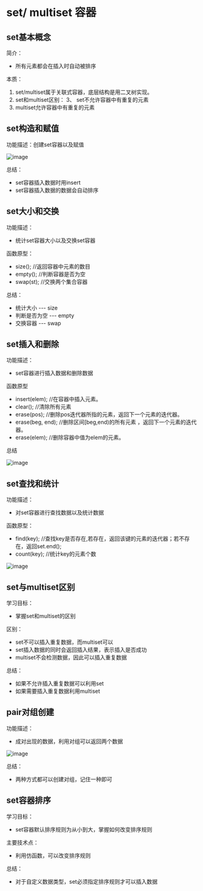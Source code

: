 # set/ multiset 容器
## set基本概念

简介：
* 所有元素都会在插入时自动被排序

本质：
1. set/multiset属于关联式容器，底层结构是用二叉树实现。
2. set和multiset区别：
3、 set不允许容器中有重复的元素
4. multiset允许容器中有重复的元素

## set构造和赋值

功能描述：创建set容器以及赋值

![image](https://user-images.githubusercontent.com/38579506/129867066-9d9627f0-fc15-4547-90b6-39e9a4330acc.png)

总结：
* set容器插入数据时用insert
* set容器插入数据的数据会自动排序

## set大小和交换

功能描述：
* 统计set容器大小以及交换set容器

函数原型：
* size(); //返回容器中元素的数目
* empty(); //判断容器是否为空
* swap(st); //交换两个集合容器

总结：
* 统计大小 --- size
* 判断是否为空 --- empty
* 交换容器 --- swap

## set插入和删除

功能描述：
* set容器进行插入数据和删除数据

函数原型
* insert(elem); //在容器中插入元素。
* clear(); //清除所有元素
* erase(pos); //删除pos迭代器所指的元素，返回下一个元素的迭代器。
* erase(beg, end); //删除区间[beg,end)的所有元素 ，返回下一个元素的迭代器。
* erase(elem); //删除容器中值为elem的元素。

总结

![image](https://user-images.githubusercontent.com/38579506/129867624-0732695e-e05b-43c8-a890-9f62a0d8411b.png)

## set查找和统计

功能描述：
* 对set容器进行查找数据以及统计数据

函数原型：
* find(key); //查找key是否存在,若存在，返回该键的元素的迭代器；若不存在，返回set.end();
* count(key); //统计key的元素个数

![image](https://user-images.githubusercontent.com/38579506/129867740-8af9e8aa-a1f0-49d1-9925-b412824f8e40.png)

## set与multiset区别

学习目标：
* 掌握set和multiset的区别

区别：
* set不可以插入重复数据，而multiset可以
* set插入数据的同时会返回插入结果，表示插入是否成功
* multiset不会检测数据，因此可以插入重复数据

总结：
* 如果不允许插入重复数据可以利用set
* 如果需要插入重复数据利用multiset

## pair对组创建

功能描述：
* 成对出现的数据，利用对组可以返回两个数据

![image](https://user-images.githubusercontent.com/38579506/129867988-515a078e-ccd9-4f6c-b78d-693df484ba42.png)

总结：
* 两种方式都可以创建对组，记住一种即可

## set容器排序

学习目标：
* set容器默认排序规则为从小到大，掌握如何改变排序规则

主要技术点：
* 利用仿函数，可以改变排序规则

总结：
* 对于自定义数据类型，set必须指定排序规则才可以插入数据
